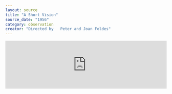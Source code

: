 ```yaml
---
layout: source
title: "A Short Vision"
source_date: "1956"
category: observation
creator: "Directed by	Peter and Joan Foldes"
---
```

<iframe width="100%" height="auto" src="https://www.youtube.com/embed/BkhNED3-mnI" frameborder="0" allowfullscreen></iframe>
